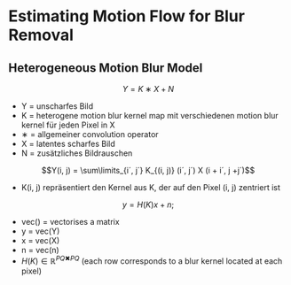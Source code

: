 # Estimating Motion Flow for Blur Removal


## Heterogeneous Motion Blur Model


$$Y = K ∗ X + N$$


* Y = unscharfes Bild
* K = heterogene motion blur kernel map mit verschiedenen motion blur kernel für jeden Pixel in X
* ∗ = allgemeiner convolution operator
* X = latentes scharfes Bild
* N = zusätzliches Bildrauschen


$$Y(i, j) = \sum\limits_{i´, j´} K_{(i, j)} (i´, j´) X (i + i´, j +j´)$$


* K(i, j) repräsentiert den Kernel aus K, der auf den Pixel (i, j) zentriert ist


$$y = H(K)x + n;$$


* vec() = vectorises a matrix
* y = vec(Y) 
* x = vec(X)
* n = vec(n)
* $H(K) ∈ \mathbb{R}^{PQ✖PQ}$ (each row corresponds to a blur kernel located at each pixel)

```python

```
